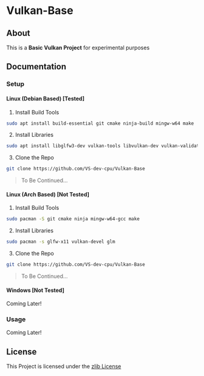# Vulkan-Base

## About

This is a **Basic Vulkan Project** for experimental purposes

## Documentation

### Setup

#### Linux (Debian Based) [Tested]

1. Install Build Tools
```bash
sudo apt install build-essential git cmake ninja-build mingw-w64 make
```

2. Install Libraries
```bash
sudo apt install libglfw3-dev vulkan-tools libvulkan-dev vulkan-validationlayers-dev spirv-tools libglm-dev
```

3. Clone the Repo
```bash
git clone https://github.com/VS-dev-cpu/Vulkan-Base
```

> To Be Continued...

#### Linux (Arch Based) [Not Tested]

1. Install Build Tools
```bash
sudo pacman -S git cmake ninja mingw-w64-gcc make
```

2. Install Libraries
```bash
sudo pacman -s glfw-x11 vulkan-devel glm
```

3. Clone the Repo
```bash
git clone https://github.com/VS-dev-cpu/Vulkan-Base
```

> To Be Continued...

#### Windows [Not Tested]

Coming Later!

### Usage

Coming Later!

## License

This Project is licensed under the [zlib License](https://opensource.org/license/zlib-license-php/)
